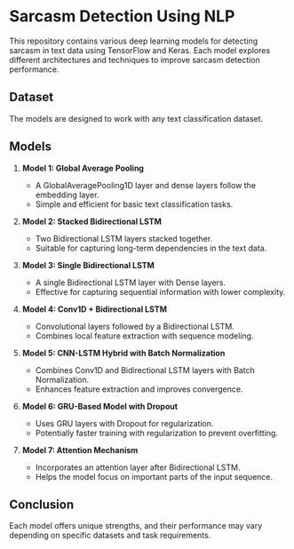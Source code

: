 # Sarcasm Detection Using NLP

This repository contains various deep learning models for detecting sarcasm in text data using TensorFlow and Keras. Each model explores different architectures and techniques to improve sarcasm detection performance.

## Dataset

The models are designed to work with any text classification dataset.


## Models

1. **Model 1: Global Average Pooling**
   - A GlobalAveragePooling1D layer and dense layers follow the embedding layer.
   - Simple and efficient for basic text classification tasks.



2. **Model 2: Stacked Bidirectional LSTM**
   - Two Bidirectional LSTM layers stacked together.
   - Suitable for capturing long-term dependencies in the text data.



3. **Model 3: Single Bidirectional LSTM**
   - A single Bidirectional LSTM layer with Dense layers.
   - Effective for capturing sequential information with lower complexity.



4. **Model 4: Conv1D + Bidirectional LSTM**
   - Convolutional layers followed by a Bidirectional LSTM.
   - Combines local feature extraction with sequence modeling.



5. **Model 5: CNN-LSTM Hybrid with Batch Normalization**
   - Combines Conv1D and Bidirectional LSTM layers with Batch Normalization.
   - Enhances feature extraction and improves convergence.



6. **Model 6: GRU-Based Model with Dropout**
   - Uses GRU layers with Dropout for regularization.
   - Potentially faster training with regularization to prevent overfitting.



7. **Model 7: Attention Mechanism**
   - Incorporates an attention layer after Bidirectional LSTM.
   - Helps the model focus on important parts of the input sequence.



## Conclusion
Each model offers unique strengths, and their performance may vary depending on specific datasets and task requirements.
